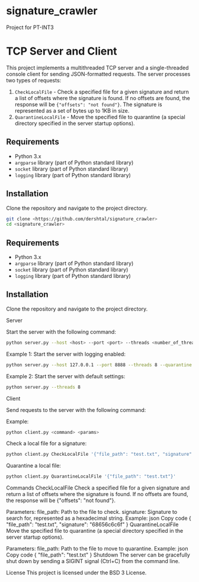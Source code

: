 # signature_crawler
Project for PT-INT3

# TCP Server and Client

This project implements a multithreaded TCP server and a single-threaded console client for sending JSON-formatted requests. The server processes two types of requests:
1. `CheckLocalFile` - Check a specified file for a given signature and return a list of offsets where the signature is found. If no offsets are found, the response will be `{"offsets": "not found"}`. The signature is represented as a set of bytes up to 1KB in size.
2. `QuarantineLocalFile` - Move the specified file to quarantine (a special directory specified in the server startup options).

## Requirements

- Python 3.x
- `argparse` library (part of Python standard library)
- `socket` library (part of Python standard library)
- `logging` library (part of Python standard library)

## Installation

Clone the repository and navigate to the project directory.

```bash
git clone <https://github.com/dershtal/signature_crawler>
cd <signature_crawler>
```

## Requirements

- Python 3.x
- `argparse` library (part of Python standard library)
- `socket` library (part of Python standard library)
- `logging` library (part of Python standard library)

## Installation

Clone the repository and navigate to the project directory.

Server

Start the server with the following command:
```bash
python server.py --host <host> --port <port> --threads <number_of_threads> --quarantine <quarantine_directory> [--logging]
```
Example 1:
Start the server with logging enabled:
```bash
python server.py --host 127.0.0.1 --port 8888 --threads 8 --quarantine ./quarantine --logging
```

Example 2:
Start the server with default settings:
```bash
python server.py --threads 8
```

Client

Send requests to the server with the following command:

Example:
```bash
python client.py <command> <params>
```

Check a local file for a signature:
```bash
python client.py CheckLocalFile '{"file_path": "test.txt", "signature": "6d70 6f72 7420"}'
```
Quarantine a local file:
```bash
python client.py QuarantineLocalFile '{"file_path": "test.txt"}'
```

Commands
CheckLocalFile
Check a specified file for a given signature and return a list of offsets where the signature is found. If no offsets are found, the response will be {"offsets": "not found"}.

Parameters:
file_path: Path to the file to check.
signature: Signature to search for, represented as a hexadecimal string.
Example:
json
Copy code
{
    "file_path": "test.txt",
    "signature": "68656c6c6f"
}
QuarantineLocalFile
Move the specified file to quarantine (a special directory specified in the server startup options).

Parameters:
file_path: Path to the file to move to quarantine.
Example:
json
Copy code
{
    "file_path": "test.txt"
}
Shutdown
The server can be gracefully shut down by sending a SIGINT signal (Ctrl+C) from the command line.

License
This project is licensed under the BSD 3 License.